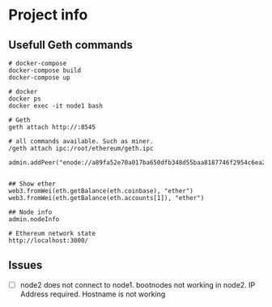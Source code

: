 # Project info

## Usefull Geth commands
```
# docker-compose
docker-compose build
docker-compose up

# docker
docker ps
docker exec -it node1 bash

# Geth
geth attach http://:8545

# all commands available. Such as miner.
/geth attach ipc:/root/ethereum/geth.ipc

admin.addPeer("enode://a89fa52e70a017ba650dfb348d55baa8187746f2954c6ea2cd9196d75ee203208d8ae27010d75cee3421aa5f39112b8499499d3168bd686815c826b1e02083dd@172.18.0.2:30303");


## Show ether
web3.fromWei(eth.getBalance(eth.coinbase), "ether")
web3.fromWei(eth.getBalance(eth.accounts[1]), "ether")

## Node info
admin.nodeInfo

# Ethereum network state
http://localhost:3000/
```

## Issues
- [ ] node2 does not connect to node1. bootnodes not working in node2. IP Address required. Hostname is not working
